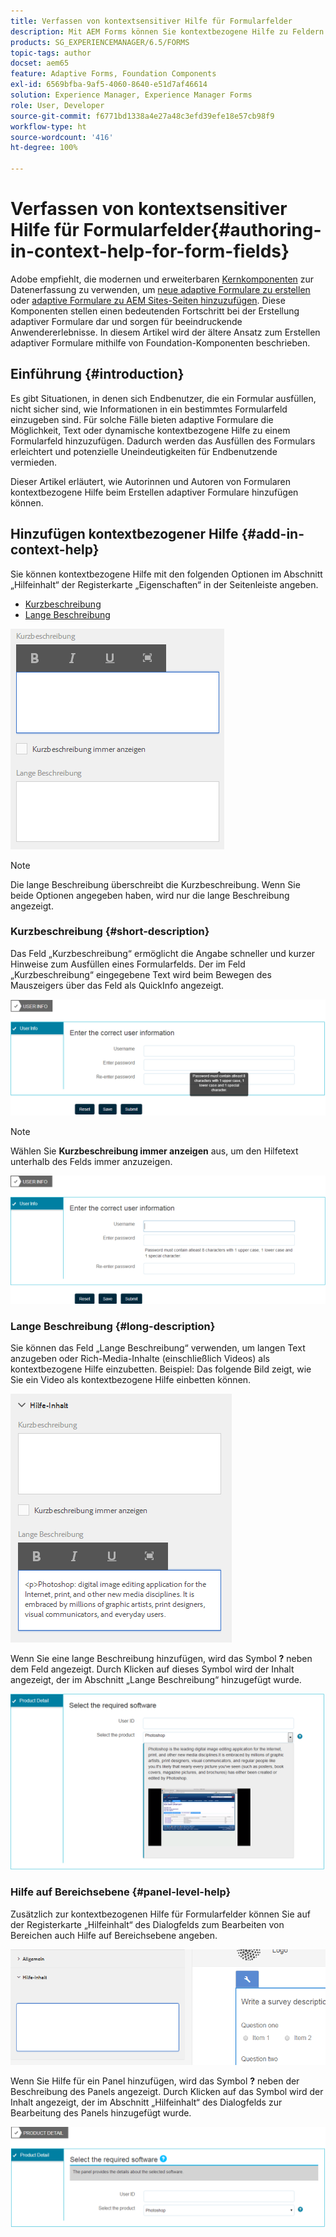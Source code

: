 ```yaml
---
title: Verfassen von kontextsensitiver Hilfe für Formularfelder
description: Mit AEM Forms können Sie kontextbezogene Hilfe zu Feldern und Panels in adaptiven Formularen als Text oder Rich Media, einschließlich Videos, hinzufügen.
products: SG_EXPERIENCEMANAGER/6.5/FORMS
topic-tags: author
docset: aem65
feature: Adaptive Forms, Foundation Components
exl-id: 6569bfba-9af5-4060-8640-e51d7af46614
solution: Experience Manager, Experience Manager Forms
role: User, Developer
source-git-commit: f6771bd1338a4e27a48c3efd39efe18e57cb98f9
workflow-type: ht
source-wordcount: '416'
ht-degree: 100%

---
```


# Verfassen von kontextsensitiver Hilfe für Formularfelder{#authoring-in-context-help-for-form-fields}

<span class="preview"> Adobe empfiehlt, die modernen und erweiterbaren [Kernkomponenten](https://experienceleague.adobe.com/docs/experience-manager-core-components/using/adaptive-forms/introduction.html?lang=de) zur Datenerfassung zu verwenden, um [neue adaptive Formulare zu erstellen](/help/forms/using/create-an-adaptive-form-core-components.md) oder [adaptive Formulare zu AEM Sites-Seiten hinzuzufügen](/help/forms/using/create-or-add-an-adaptive-form-to-aem-sites-page.md). Diese Komponenten stellen einen bedeutenden Fortschritt bei der Erstellung adaptiver Formulare dar und sorgen für beeindruckende Anwendererlebnisse. In diesem Artikel wird der ältere Ansatz zum Erstellen adaptiver Formulare mithilfe von Foundation-Komponenten beschrieben. </span>

## Einführung {#introduction}

Es gibt Situationen, in denen sich Endbenutzer, die ein Formular ausfüllen, nicht sicher sind, wie Informationen in ein bestimmtes Formularfeld einzugeben sind. Für solche Fälle bieten adaptive Formulare die Möglichkeit, Text oder dynamische kontextbezogene Hilfe zu einem Formularfeld hinzuzufügen. Dadurch werden das Ausfüllen des Formulars erleichtert und potenzielle Uneindeutigkeiten für Endbenutzende vermieden.

Dieser Artikel erläutert, wie Autorinnen und Autoren von Formularen kontextbezogene Hilfe beim Erstellen adaptiver Formulare hinzufügen können.

## Hinzufügen kontextbezogener Hilfe {#add-in-context-help}

Sie können kontextbezogene Hilfe mit den folgenden Optionen im Abschnitt „Hilfeinhalt“ der Registerkarte „Eigenschaften“ in der Seitenleiste angeben.

* [Kurzbeschreibung](../../forms/using/authoring-in-field-help.md#p-short-description-p)
* [Lange Beschreibung](../../forms/using/authoring-in-field-help.md#p-long-description-p)

![Kontextbezogene Hilfe für Formularfelder](assets/descriptions.png)

>[!NOTE]
>
>Die lange Beschreibung überschreibt die Kurzbeschreibung. Wenn Sie beide Optionen angegeben haben, wird nur die lange Beschreibung angezeigt.

### Kurzbeschreibung {#short-description}

Das Feld „Kurzbeschreibung“ ermöglicht die Angabe schneller und kurzer Hinweise zum Ausfüllen eines Formularfelds. Der im Feld „Kurzbeschreibung“ eingegebene Text wird beim Bewegen des Mauszeigers über das Feld als QuickInfo angezeigt.

![Kurzbeschreibung zum Hinzufügen von kontextbezogener Hilfe für Formularfelder](assets/tooltip.png)

>[!NOTE]
>
>Wählen Sie **Kurzbeschreibung immer anzeigen** aus, um den Hilfetext unterhalb des Felds immer anzuzeigen.

![Dauerhafte kontextbezogene kurze Hilfe unter dem Feld](assets/short1.png)

### Lange Beschreibung {#long-description}

Sie können das Feld „Lange Beschreibung“ verwenden, um langen Text anzugeben oder Rich-Media-Inhalte (einschließlich Videos) als kontextbezogene Hilfe einzubetten. Beispiel: Das folgende Bild zeigt, wie Sie ein Video als kontextbezogene Hilfe einbetten können.

![Hinzufügen von Rich-Media als kontextbezogene Hilfe für Formularfelder](assets/long-descriptions.png)

Wenn Sie eine lange Beschreibung hinzufügen, wird das Symbol **?** neben dem Feld angezeigt. Durch Klicken auf dieses Symbol wird der Inhalt angezeigt, der im Abschnitt „Lange Beschreibung“ hinzugefügt wurde.

![Beispiel für kontextbezogene Rich-Media-Hilfe](assets/photoshop.png)

### Hilfe auf Bereichsebene {#panel-level-help}

Zusätzlich zur kontextbezogenen Hilfe für Formularfelder können Sie auf der Registerkarte „Hilfeinhalt“ des Dialogfelds zum Bearbeiten von Bereichen auch Hilfe auf Bereichsebene angeben.

![Hinzufügen von kontextbezogener Hilfe für einen Formularbereich](assets/panel-level-help.png)

Wenn Sie Hilfe für ein Panel hinzufügen, wird das Symbol **?** neben der Beschreibung des Panels angezeigt. Durch Klicken auf das Symbol wird der Inhalt angezeigt, der im Abschnitt „Hilfeinhalt“ des Dialogfelds zur Bearbeitung des Panels hinzugefügt wurde.

![Beispiel für kontextbezogene Hilfe auf Formularbereichsebene](assets/photoshop-1.png)
